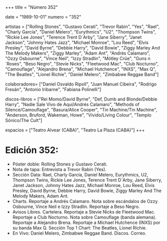 +++
title = "Número 352"

date = "1989-10-01"
numero = "352"

artistas = ["Rolling Stones", "Gustavo Cerati", "Trevor Rabin", "Yes", "Rael", "Charly García", "Daniel Melero", "Eurythmics", "U2", "Thompson Twins", "Rickie Lee Jones", "Terence Trent D´Arby", "Jane Siberry", "Janet Jackson", "Johnny Hates Jazz", "Michael Monroe", "Lou Reed", "Elvis Presley", "David Byrne", "Debbie Harry", "David Bowie", "Ziggy Marley And The Melody Makers", "Ziggy Marley", "Adam Ant", "Andrés Calamaro", "Ozzy Osbourne", "Vince Neil", "Izzy Stradlin", "Mötley Crüe", "Guns n´Roses", "Beso Negro", "Stevie Nicks", "Fleetwood Mac", "Club Nocturno", "Camouflage", "Alejandro Brena", "Michael Hutchence", "INXS", "Max Q", "The Beatles", "Lionel Richie", "Daniel Melero", "Zimbabwe Reggae Band"]

colaboradores= ["Daniel Osvaldo Ripoll", "Juan Manuel Cibeira", "Rodrigo Fresán", "Antonio Iribarne", "Fabiana Polinelli"]

discos-libros = ["Rei Momo/David Byrne", "Def, Dumb and Blonde/Debbie Harry", "Nadie Sale Vivo de Aquí/Andrés Calamaro", "Methods of Silence/Camouflage", "Basura/Alice Cooper", "Tin Machine/Tin Machine", "Anderson, Bruford, Wakeman, Howe", "Vivido/Living Colour", "Templo Sónico/The Cult"]

espacios = ["Teatro Alvear (CABA)", "Teatro La Plaza (CABA)"]
+++

# Edición 352: 
- Póster doble: Rolling Stones y Gustavo Cerati. 
- Nota de tapa: Entrevista a Trevor Rabin (Yes).
- Sección Data: Rael, Charly García, Daniel Melero, Eurythmics, U2, Thompson Twins, Rickie Lee Jones, Terence Trent D´Arby, Jane Siberry, Janet Jackson, Johnny Hates Jazz, Michael Monroe, Lou Reed, Elvis Presley, David Byrne, Debbie Harry, David Bowie, Ziggy Marley And The Melody Makers, Adam Ant. 
- Charts. Reportaje a Andrés Calamaro. Nota sobre escándalos de Ozzy Osbourne, Vince Neil e Izzy Stradlin. Reportaje a Beso Negro.
- Avisos Libres. Cartelera. Reportaje a Stevie Nicks de Fleetwood Mac. Reportaje a Club Nocturno. Nota sobre Camouflage (banda alemana). Reportaje a Alejandro Brena. Reportaje a Michael Hutchence (INXS) por su banda Max Q. Sección Top 1 Chart: The Beatles, Lionel Richie.
- En Vivo: Daniel Melero, Zimbabwe Reggae Band. Discos. Correo.
